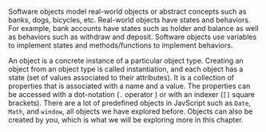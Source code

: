 Software objects model real-world objects or abstract concepts such as banks, dogs, bicycles, etc. Real-world objects have states and behaviors. For example, bank accounts have states such as holder and balance as well as behaviors such as withdraw and deposit. Software objects use variables to implement states and methods/functions to implement behaviors.

An object is a concrete instance of a particular object type. Creating an object from an object type is called instantiation, and each object has a state (set of values associated to their attributes). It is a collection of properties that is associated with a name and a value. The properties can be accessed with a dot-notation (`.` operator ) or with an indexer (`[]` square brackets). There are a lot of predefined objects in JavScript such as `Date`, `Math`, and `window`, all objects we have explored before. Objects can also be created by you, which is what we will be exploring more in this chapter.